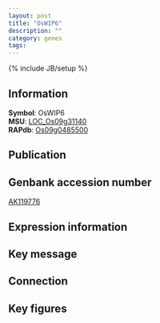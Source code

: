```yaml
---
layout: post
title: "OsWIP6"
description: ""
category: genes
tags: 
---
```

{% include JB/setup %}

## Information
__Symbol__: OsWIP6  
__MSU__: [LOC_Os09g31140](http://rice.plantbiology.msu.edu/cgi-bin/ORF_infopage.cgi?orf=LOC_Os09g31140)  
__RAPdb__: [Os09g0485500](http://rapdb.dna.affrc.go.jp/viewer/gbrowse_details/irgsp1?name=Os09g0485500)  

## Publication

## Genbank accession number
[AK119776](http://www.ncbi.nlm.nih.gov/nuccore/AK119776)

## Expression information

## Key message

## Connection

## Key figures


